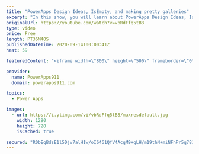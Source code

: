 ```yaml
---
title: "PowerApps Design Ideas, IsEmpty, and making pretty galleries"
excerpt: "In this show, you will learn about PowerApps Design Ideas, IsEmpty, and making pretty galleries as we explore a demo app I built. Expanding search boxes, images, sorting, background images, and more. This is the prettiest demo app I have built.   PowerApps Training https://training.PowerApps911.com"
originalUrl: https://youtube.com/watch?v=vbRdFfq5tB8
type: video
price: Free
length: PT36M40S
publishedDateTime: 2020-09-14T00:00:41Z
heat: 59

featuredContent: "<iframe width=\"800\" height=\"500\" frameborder=\"0\" src=\"https://www.youtube.com/embed/vbRdFfq5tB8\" allow=\"accelerometer; autoplay; encrypted-media; gyroscope; picture-in-picture\" allowfullscreen></iframe>"

provider:
  name: PowerApps911
  domain: powerapps911.com

topics:
  - Power Apps

images:
  - url: https://i.ytimg.com/vi/vbRdFfq5tB8/maxresdefault.jpg
    width: 1280
    height: 720
    isCached: true

secured: "R0bEqBdsE1l5Djv7alHIw/oI6461QfV4AcgM9+gLH/m19thN+miNFnPr5g78JX0nR3VU7pLIBhSq/LhA+gPN/ogTG5+jI9+uAxZrkAj/MLn/wkzh9MnFoaNcHAYJWp8aVofGr65VDL0vlL3d6tEfmADCFRPAkt3BZm6vmZG+H/OIrfZnezzxr8gT141Vflxxxqixxh8AQl0k5QAKjaXJE9LB4rCO8En9CAZrnDFuyG24VFbYhqoLi1HZd866qZz7Kf/3ChVYzDy+yFX56qhVs99TpbGJI9eihcmASyBRJltCtmAJYHcIVRniVBIBf2OErtoFfaz1teHOzZcMfAD+kgzI+cT0Bl3lNICSiNaF6gUNXkj6/Oaqid6upCgH3r13d5gB8wwwyfo4j6k1HJT+IMStLjz12rrLd6yDGv2FoX4=;co3JjAqLRMxOvE0UYCgaLQ=="
---
```


